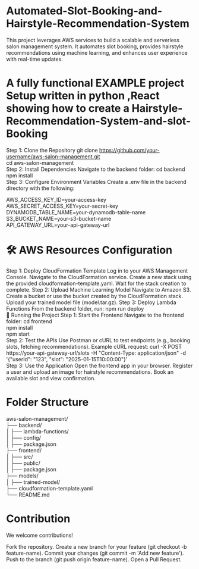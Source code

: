 # Automated-Slot-Booking-and-Hairstyle-Recommendation-System
This project leverages AWS services to build a scalable and serverless salon management system. It automates slot booking, provides hairstyle recommendations using machine learning, and enhances user experience with real-time updates.
# A fully functional EXAMPLE project Setup written in python ,React showing how to create a Hairstyle-Recommendation-System-and-slot-Booking
Step 1: Clone the Repository
git clone https://github.com/your-username/aws-salon-management.git  
cd aws-salon-management  
Step 2: Install Dependencies
Navigate to the backend folder:
cd backend  
npm install  
Step 3: Configure Environment Variables
Create a .env file in the backend directory with the following:

AWS_ACCESS_KEY_ID=your-access-key  
AWS_SECRET_ACCESS_KEY=your-secret-key  
DYNAMODB_TABLE_NAME=your-dynamodb-table-name  
S3_BUCKET_NAME=your-s3-bucket-name  
API_GATEWAY_URL=your-api-gateway-url  
# 🛠️ AWS Resources Configuration
Step 1: Deploy CloudFormation Template
Log in to your AWS Management Console.
Navigate to the CloudFormation service.
Create a new stack using the provided cloudformation-template.yaml.
Wait for the stack creation to complete.
Step 2: Upload Machine Learning Model
Navigate to Amazon S3.
Create a bucket or use the bucket created by the CloudFormation stack.
Upload your trained model file (model.tar.gz).
Step 3: Deploy Lambda Functions
From the backend folder, run:
npm run deploy  
🚀 Running the Project
Step 1: Start the Frontend
Navigate to the frontend folder:
cd frontend  
npm install  
npm start  
Step 2: Test the APIs
Use Postman or cURL to test endpoints (e.g., booking slots, fetching recommendations).
Example cURL request:
curl -X POST https://your-api-gateway-url/slots -H "Content-Type: application/json" -d '{"userId": "123", "slot": "2025-01-15T10:00:00"}'  
Step 3: Use the Application
Open the frontend app in your browser.
Register a user and upload an image for hairstyle recommendations.
Book an available slot and view confirmation.
# Folder Structure
aws-salon-management/  
├── backend/  
│   ├── lambda-functions/  
│   ├── config/  
│   ├── package.json  
├── frontend/  
│   ├── src/  
│   ├── public/  
│   ├── package.json  
├── models/  
│   ├── trained-model/  
├── cloudformation-template.yaml  
└── README.md  
# Contribution
We welcome contributions!

Fork the repository.
Create a new branch for your feature (git checkout -b feature-name).
Commit your changes (git commit -m 'Add new feature').
Push to the branch (git push origin feature-name).
Open a Pull Request.

